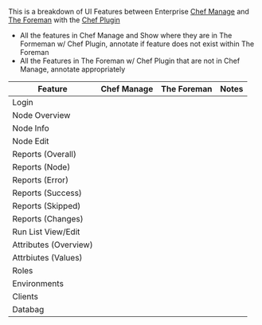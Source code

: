 This is a breakdown of UI Features between Enterprise [Chef Manage](https://docs.chef.io/manage.html) and [The Foreman](https://www.theforeman.org/) with the [Chef Plugin](https://www.theforeman.org/plugins/foreman_chef/0.5/index.html)

-   All the features in Chef Manage and Show where they are in The Formeman w/ Chef Plugin, annotate if feature does not exist within The Foreman
-   All the Features in The Foreman w/ Chef Plugin that are not in Chef Manage, annotate appropriately

|        Feature        | Chef Manage | The Foreman | Notes |
| --------------------- | ----------- | ----------- | ----- |
| Login                 |             |             |       |
| Node Overview         |             |             |       |
| Node Info             |             |             |       |
| Node Edit             |             |             |       |
| Reports (Overall)     |             |             |       |
| Reports (Node)        |             |             |       |
| Reports (Error)       |             |             |       |
| Reports (Success)     |             |             |       |
| Reports (Skipped)     |             |             |       |
| Reports (Changes)     |             |             |       |
| Run List View/Edit    |             |             |       |
| Attributes (Overview) |             |             |       |
| Attrbiutes (Values)   |             |             |       |
| Roles                 |             |             |       |
| Environments          |             |             |       |
| Clients               |             |             |       |
| Databag               |             |             |       |
